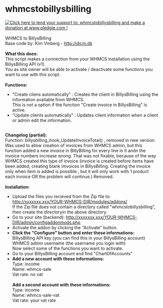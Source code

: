 whmcstobillysbilling
====================
<a href='http://www.pledgie.com/campaigns/21264'><img alt='Click here to lend your support to: whmcstobillysbilling and make a donation at www.pledgie.com !' src='http://www.pledgie.com/campaigns/21264.png?skin_name=chrome' border='0' /></a><br><br>
WHMCS to BillysBilling<br>
Base code by: Kim Vinberg - <a href="http://dicm.dk">http://dicm.dk</a>
<br>
<br>
<b>What this does:</b><br>
This script makes a connection from your WHMCS installation using the BillysBilling API (v1).<br>
You as site owner will be able to activate / deactivate some functions you want to use with this script.
<br>
<br>
<b>Functions:</b><br>
* "Create cliens automatically" : Creates the client in BillysBilling using the information available from WHMCS. <br>This is not a option if the function "Create invoice in BillysBilling" is active.<br>
* "Update clients automatically" : Updates client information when a client or admin edit the information. <br><br>

<b>Changelog (partial):</b><br>
Function: billysbilling_hook_UpdateInvoiceTotal() , removed in new version. Was used to allow creation of invoices from WHMCS admin, but this function added a new invoice in BillyBilling for every line in it andn the invoice numbers increase wrong. That was not fixable, because of the way WHMCS created this type of invoice (invoice is created before items have been added, creating blank imvoices in BillysBilling. Creating the invoice only when item is added is possible , but it will only work with 1 product each invoice OR the problem will continue.) Removed. 
<br><br>
<b>Installation:</b><br>
* Upload the files you recieved from the Zip file to: http://xxxxxxx.xxx/YOUR-WHMCS-DIR/modules/addons/<br>
If the Zip file does not contain a directory called "whmcstobillysbilling", then create the directoryin the above directory.<br>
* Go to your site (backend): http://xxxxxxx.xxx/YOUR-WHMCS-DIR/admin/configaddonmods.php<br>
* Activate the addon by clicking the "Activate" button.<br>
* <b>Click the "Configure" button and enter these informations:</b> <br>
BillysBilling API key (you can find this in your BillysBilling account)<br>
WHMCS admin username	(the username you login with)<br>
Now select some of the functions you want to activate.<br>
* Go to your BillysBilling account and find "ChartOfAccounts"<br>
* <b>Add a new account with these informations:</b><br>
Type: income<br>
Name: whmcs-sale<br>
Vat rate: no vat<br><br>
<b>Add a second account with these informations:</b><br>
Type: income<br>
Name: whmcs-sale-vat<br>
Vat rate: your vat rate<br>
